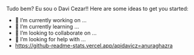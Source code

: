 Tudo bem? Eu sou o Davi Cezar!!
Here are some ideas to get you started:

- 🔭 I’m currently working on ...
- 🌱 I’m currently learning ...
- 👯 I’m looking to collaborate on ...
- 🤔 I’m looking for help with ...
- https://github-readme-stats.vercel.app/apidavicz=anuraghazra

